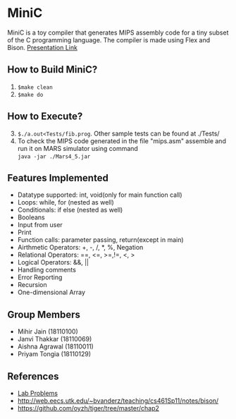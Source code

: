 # MiniC
MiniC is a toy compiler that generates MIPS assembly code for a tiny subset of the C programming language. The compiler is made using Flex and Bison.
[Presentation Link](https://docs.google.com/presentation/d/1Amm27kK6KHI94pslBIAKD4D36fIsG_-uIePxbjuWKkk/edit?usp=sharing)

## How to Build MiniC?

1. ``` $make clean ```
2. ``` $make do ```

## How to Execute?
3. ``` $./a.out<Tests/fib.prog ```. Other sample tests can be found at ./Tests/
4. To check the MIPS code generated in the file "mips.asm" assemble and run it on MARS simulator using command \
``` java -jar ./Mars4_5.jar ```

## Features Implemented
* Datatype supported: int, void(only for main function call)
* Loops: while, for (nested as well)
* Conditionals: if else (nested as well)
* Booleans
* Input from user
* Print 
* Function calls: parameter passing, return(except in main)
* Airthmetic Operators: +, -, /, *, %, Negation
* Relational Operators: ==, <=, >=,!=, <, >
* Logical Operators: &&, ||
* Handling comments
* Error Reporting
* Recursion
* One-dimensional Array

## Group Members
* Mihir Jain (18110100)
* Janvi Thakkar (18110069)
* Aishna Agrawal (18110011)
* Priyam Tongia (18110129)

## References
* [Lab Problems](https://canvas.instructure.com/courses/2496326/files/folder/Labs)
* http://web.eecs.utk.edu/~bvanderz/teaching/cs461Sp11/notes/bison/
* https://github.com/oyzh/tiger/tree/master/chap2